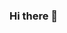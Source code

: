 ### Hi there 👋

<!-- [![Anurag's GitHub stats](https://github-readme-stats.vercel.app/api?username=sokz5)](https://github.com/anuraghazra/github-readme-stats)
 -->
<!-- 
**sokz5/sokz5** is a ✨ _special_ ✨ repository because its `README.md` (this file) appears on your GitHub profile.

Here are some ideas to get you started:

- 🔭 I’m currently working on ...
- 🌱 I’m currently learning ...
- 👯 I’m looking to collaborate on ...
- 🤔 I’m looking for help with ...
- 💬 Ask me about ...
- 📫 How to reach me: ...
- 😄 Pronouns: ...
- ⚡ Fun fact: ...

 -->

